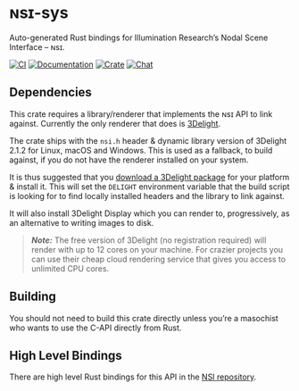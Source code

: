 
# ɴsɪ-sys

Auto-generated Rust bindings for Illumination Research’s Nodal Scene Interface – ɴsɪ.

[![CI](https://github.com/virtualritz/nsi-sys/workflows/Rust/badge.svg)](https://github.com/virtualritz/nsi-sys/actions)
[![Documentation](https://docs.rs/nsi-sys/badge.svg)](https://docs.rs/nsi-sys)
[![Crate](https://img.shields.io/crates/v/nsi-sys.svg)](https://crates.io/crates/nsi-sys)
[![Chat](https://badges.gitter.im/n-s-i/community.svg)](https://gitter.im/n-s-i/community)

## Dependencies

This crate requires a library/renderer that implements the ɴsɪ API to link against. Currently the only renderer that does is [3Delight](https://www.3delight.com/).

The crate ships with the `nsi.h` header & dynamic library version of 3Delight 2.1.2 for Linux, macOS and Windows. This is used as a fallback, to build against, if you do not have the renderer installed on your system.

It is thus suggested that you [download a 3Delight package](https://www.3delight.com/download) for your platform & install it.
This will set the `DELIGHT` environment variable that the build script is looking for to find locally installed headers and the library to link against.

It will also install 3Delight Display which you can render to, progressively, as an alternative to writing images to disk.

> **_Note:_** The free version of 3Delight (no registration required) will render with up to 12 cores on your machine. For crazier projects you can use their cheap cloud rendering service that gives you access to unlimited CPU cores.

## Building

You should not need to build this crate directly unless you’re a masochist who wants to use the C-API directly from Rust.

## High Level Bindings

There are high level Rust bindings for this API in the [NSI repository](https://github.com/virtualritz/nsi).
